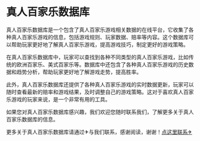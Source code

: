 # 真人百家乐数据库

真人百家乐数据库是一个包含了真人百家乐游戏相关数据的在线平台，它收集了各种真人百家乐游戏的信息，包括游戏规则、玩家数据、赔率等内容。这个数据库可以帮助玩家更好地了解真人百家乐游戏，提高游戏技巧，制定更好的游戏策略。

在真人百家乐数据库中，玩家可以查找到各种不同类型的真人百家乐游戏，比如传统的欧洲百家乐、美式百家乐等。数据库中还包含了各种真人百家乐游戏的历史数据和趋势分析，帮助玩家更好地了解游戏走势，提高胜率。

此外，真人百家乐数据库还提供了各种真人百家乐游戏的实时数据更新，玩家可以随时查看最新的赔率和游戏结果，及时调整自己的游戏策略。这对于喜欢真人百家乐游戏的玩家来说，是一个非常有用的工具。

如果您对真人百家乐数据库感兴趣，我们欢迎您随时联系我们，了解更多关于真人百家乐数据库的信息。

更多关于真人百家乐数据库请通过✈与我们联系，感谢阅读，谢谢！[点这里联系✈](https://sms.k02.cc)